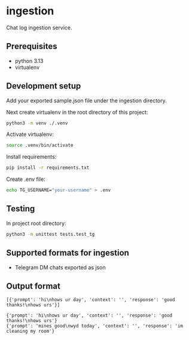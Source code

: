 # ingestion

Chat log ingestion service.

## Prerequisites

- python 3.13
- virtualenv

## Development setup

Add your exported sample.json file under the ingestion directory.

Next create virtualenv in the root directory of this project:

```sh
python3 -m venv ./.venv
```

Activate virtualenv:

```sh
source .venv/bin/activate
```

Install requirements:

```sh
pip install -r requirements.txt
```

Create .env file:

```sh
echo TG_USERNAME="your-username" > .env
```

## Testing

In project root directory:

```sh
python3 -m unittest tests.test_tg
```

## Supported formats for ingestion

- Telegram DM chats exported as json

## Output format

```
[{'prompt': 'hi\nhows ur day', 'context': '', 'response': 'good thanks!\nhows urs'}]
```

```
{'prompt': 'hi\nhows ur day', 'context': '', 'response': 'good thanks!\nhows urs'}
{'prompt': 'mines good\nwyd today', 'context': '', 'response': 'im cleaning my room'}
```
